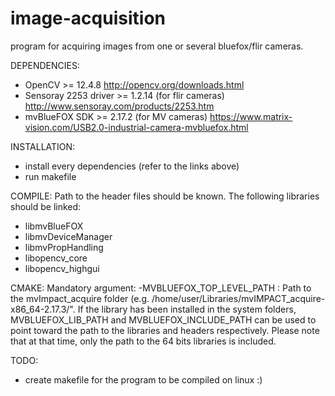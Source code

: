 # image-acquisition
program for acquiring images from one or several bluefox/flir cameras.


DEPENDENCIES:
- OpenCV >= 12.4.8  http://opencv.org/downloads.html
- Sensoray 2253 driver >= 1.2.14 (for flir cameras) http://www.sensoray.com/products/2253.htm
- mvBlueFOX SDK >= 2.17.2 (for MV cameras)  https://www.matrix-vision.com/USB2.0-industrial-camera-mvbluefox.html

INSTALLATION:
- install every dependencies (refer to the links above)
- run makefile

COMPILE:
Path to the header files should be known.
The following libraries should be linked:
- libmvBlueFOX
- libmvDeviceManager
- libmvPropHandling
- libopencv_core
- libopencv_highgui

CMAKE:
Mandatory argument: 
-MVBLUEFOX_TOP_LEVEL_PATH : Path to the mvImpact_acquire folder (e.g. /home/user/Libraries/mvIMPACT_acquire-x86_64-2.17.3/". If the library has been installed in the system folders, MVBLUEFOX_LIB_PATH and MVBLUEFOX_INCLUDE_PATH can be used to point toward the path to the libraries and headers respectively. Please note that at that time, only the path to the 64 bits libraries is included.

TODO:
- create makefile for the program to be compiled on linux :)
